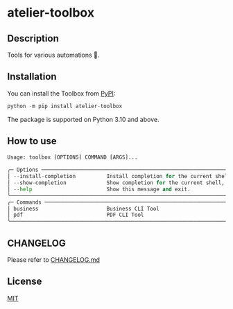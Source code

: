 # atelier-toolbox

## Description

Tools for various automations 🧰.

## Installation

You can install the Toolbox from [PyPI](https://pypi.org/):

```python
python -m pip install atelier-toolbox
```
The package is supported on Python 3.10 and above.


## How to use

```python
Usage: toolbox [OPTIONS] COMMAND [ARGS]...                                                                               
                                                                                                                          
╭─ Options ──────────────────────────────────────────────────────────────────────────────────────────────────────────────╮
│ --install-completion          Install completion for the current shell.                                                │
│ --show-completion             Show completion for the current shell, to copy it or customize the installation.         │
│ --help                        Show this message and exit.                                                              │
╰────────────────────────────────────────────────────────────────────────────────────────────────────────────────────────╯
╭─ Commands ─────────────────────────────────────────────────────────────────────────────────────────────────────────────╮
│ business                      Business CLI Tool                                                                        │
│ pdf                           PDF CLI Tool                                                                             │
╰────────────────────────────────────────────────────────────────────────────────────────────────────────────────────────╯
```

## CHANGELOG
 Please refer to [CHANGELOG.md](https://github.com/mihaichris/toolbox/blob/main/CHANGELOG.md)

## License
[MIT](https://opensource.org/licenses/MIT)